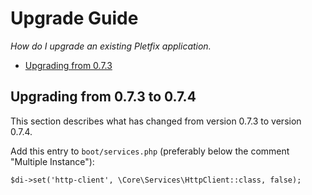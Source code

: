 # Upgrade Guide 

_How do I upgrade an existing Pletfix application._

- [Upgrading from 0.7.3](#0.7.3)

<a name="0.7.3"></a>
## Upgrading from 0.7.3 to 0.7.4

This section describes what has changed from version 0.7.3 to version 0.7.4.

Add this entry to `boot/services.php` (preferably below the comment "Multiple Instance"):

    $di->set('http-client', \Core\Services\HttpClient::class, false);


